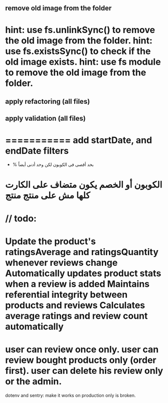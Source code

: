 ## remove old image from the folder
hint: use fs.unlinkSync() to remove the old image from the folder.
hint: use fs.existsSync() to check if the old image exists.
hint: use fs module to remove the old image from the folder.
===========
## apply refactoring (all files)
## apply validation (all files)
===========
add startDate, and endDate filters
===========
- % بحد أقصى فى الكوبون لكن
وحد أدنى أيضاً

الكوبون أو الخصم  يكون متضاف على الكارت كلها
مش على منتج منتج
===========
// todo:
===========
Update the product's ratingsAverage and ratingsQuantity whenever reviews change
Automatically updates product stats when a review is added
Maintains referential integrity between products and reviews
Calculates average ratings and review count automatically
===========
user can review once only.
user can review bought products only (order first).
user can delete his review only or the admin.
===========
dotenv and sentry: make it works on production only is broken.